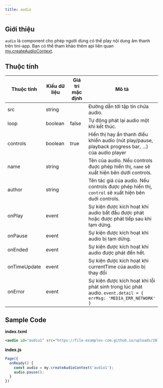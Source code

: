 ```yaml
---
title: audio
---
```


## Giới thiệu

`audio` là component cho phép người dùng có thể play nội dung âm thanh trên tini-app. Bạn có thể tham khảo thêm api liên quan [my.createAudioContext](/docs/api/media/create-audio-context).

## Thuộc tính

| Thuộc tính   | Kiểu dữ liệu | Giá tri mặc định | Mô tả                                                                                                           |
| ------------ | ------------ | ---------------- | --------------------------------------------------------------------------------------------------------------- |
| src          | string       |                  | Đường dẫn tới tập tin chứa audio.                                                                               |
| loop         | boolean      | false            | Tự động phát lại audio một khi kết thúc.                                                                        |
| controls     | boolean      | true             | Hiển thị hay ẩn thanh điều khiển audio (nút play/pause, playback progress bar, ...) của audio player            |
| name         | string       |                  | Tên của audio. Nếu controls đuợc phép hiển thị, `name` sẽ xuất hiện bên dưới controls.                          |
| author       | string       |                  | Tên tác giả của audio. Nếu controls được phép hiển thị, `control` sẽ xuất hiện bên duới controls.               |
| onPlay       | event        |                  | Sự kiện được kích hoạt khi audio bắt đầu được phát hoặc được phát  tiếp sau khi tạm dừng.                       |
| onPause      | event        |                  | Sự kiện được kích hoạt khi audio bị tạm dừng.                                                                   |
| onEnded      | event        |                  | Sự kiện được kích hoạt khi audio được phát đến hết.                                                             |
| onTimeUpdate | event        |                  | Sự kiện được kích hoạt khi currentTime của audio bị thay đổi                                                    |
| onError      | event        |                  | Sự kiện được kích hoạt khi lỗi phát sinh trong lúc phát audio. `event.detail = { errMsg: 'MEDIA_ERR_NETWORK' }` |

## Sample Code

**index.txml**

```xml
<audio id="audio1" src="https://file-examples-com.github.io/uploads/2017/11/file_example_MP3_5MG.mp3" name="Sample Audio" author="Unknown" />
```

**index.js**

```js
Page({
  onReady() {
    const audio = my.createAudioContext('audio1');
    audio.pause();
  }
})
```


